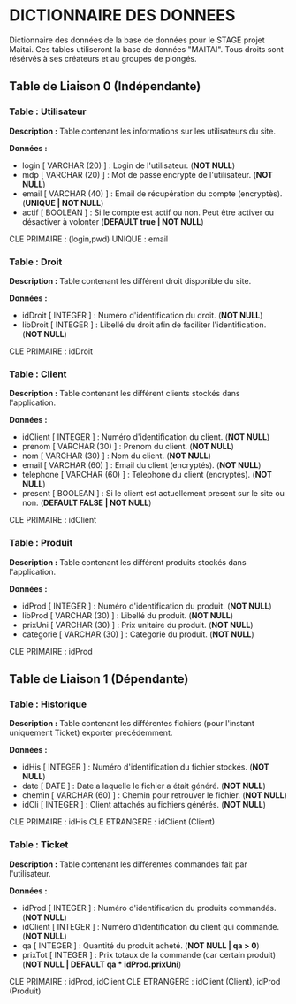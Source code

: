 # DICTIONNAIRE DES DONNEES

Dictionnaire des données de la base de données pour le STAGE projet Maitai.
Ces tables utiliseront la base de données "MAITAI".
Tous droits sont résérvés à ses créateurs et au groupes de plongés.




## Table de Liaison 0 (Indépendante)


### Table : Utilisateur
**Description :** Table contenant les informations sur les utilisateurs du site.

**Données :**
- login  [ VARCHAR (20) ] : Login de l'utilisateur.                                                   (**NOT NULL**)
- mdp    [ VARCHAR (20) ] : Mot de passe encrypté de l'utilisateur.                                   (**NOT NULL**)
- email  [ VARCHAR (40) ] : Email de récupération du compte (encryptès).                              (**UNIQUE | NOT NULL**)
- actif  [ BOOLEAN      ] : Si le compte est actif ou non. Peut être activer ou désactiver à volonter (**DEFAULT true | NOT NULL**)

CLE PRIMAIRE : (login,pwd)
UNIQUE       : email


### Table : Droit
**Description :** Table contenant les différent droit disponible du site.

**Données :**
- idDroit  [ INTEGER ] : Numéro d'identification du droit.                    (**NOT NULL**)
- libDroit [ INTEGER ] : Libellé du droit afin de faciliter l'identification. (**NOT NULL**)

CLE PRIMAIRE : idDroit


### Table : Client
**Description :** Table contenant les différent clients stockés dans l'application.

**Données :**
- idClient  [ INTEGER      ] : Numéro d'identification du client.                        (**NOT NULL**)
- prenom    [ VARCHAR (30) ] : Prenom du client.                                         (**NOT NULL**)
- nom       [ VARCHAR (30) ] : Nom du client.                                            (**NOT NULL**)
- email     [ VARCHAR (60) ] : Email du client (encryptés).                              (**NOT NULL**)
- telephone [ VARCHAR (60) ] : Telephone du client (encryptés).                          (**NOT NULL**)
- present   [ BOOLEAN      ] : Si le client est actuellement present sur le site ou non. (**DEFAULT FALSE | NOT NULL**)

CLE PRIMAIRE : idClient


### Table : Produit
**Description :** Table contenant les différent produits stockés dans l'application.

**Données :**
- idProd    [ INTEGER      ] : Numéro d'identification du produit. (**NOT NULL**)
- libProd   [ VARCHAR (30) ] : Libellé du produit.                 (**NOT NULL**)
- prixUni   [ VARCHAR (30) ] : Prix unitaire du produit.           (**NOT NULL**)
- categorie [ VARCHAR (30) ] : Categorie du produit.               (**NOT NULL**)

CLE PRIMAIRE : idProd




## Table de Liaison 1 (Dépendante)


### Table : Historique
**Description :** Table contenant les différentes fichiers (pour l'instant uniquement Ticket) exporter précédemment.

**Données :**
- idHis  [ INTEGER      ] : Numéro d'identification du fichier stockés. (**NOT NULL**)
- date   [ DATE         ] : Date a laquelle le fichier a était généré.  (**NOT NULL**)
- chemin [ VARCHAR (60) ] : Chemin pour retrouver le fichier.           (**NOT NULL**)
- idCli  [ INTEGER      ] : Client attachés au fichiers générés.        (**NOT NULL**)

CLE PRIMAIRE : idHis
CLE ETRANGERE : idClient (Client)


### Table : Ticket
**Description :** Table contenant les différentes commandes fait par l'utilisateur.

**Données :**
- idProd   [ INTEGER      ] : Numéro d'identification du produits commandés.   (**NOT NULL**)
- idClient [ INTEGER      ] : Numéro d'identification du client qui commande.  (**NOT NULL**)
- qa       [ INTEGER      ] : Quantité du produit acheté.                      (**NOT NULL | qa > 0**)
- prixTot  [ INTEGER      ] : Prix totaux de la commande (car certain produit) (**NOT NULL | DEFAULT qa * idProd.prixUni**)

CLE PRIMAIRE : idProd, idClient
CLE ETRANGERE : idClient (Client), idProd (Produit)
